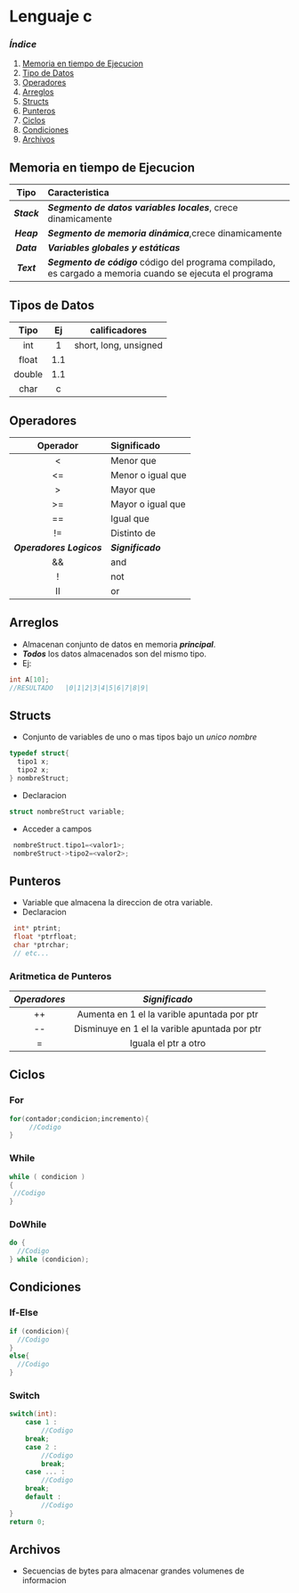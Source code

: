 # Lenguaje c
###  ***Índice***
1. [Memoria en tiempo de Ejecucion](#memoria-en-tiempo-de-ejecucion)
2. [Tipo de Datos](#tipos-de-datos)
3. [Operadores](#operadores)
4. [Arreglos](#arreglos)
5. [Structs](#structs)
6. [Punteros](#punteros)
7. [Ciclos](#ciclos)
8. [Condiciones](#condiciones)
9. [Archivos](archivos)
## Memoria en tiempo de Ejecucion
|Tipo|Caracteristica|
|:--:|:--|
|***_Stack_***|***Segmento de datos variables locales***, crece dinamicamente|
|***_Heap_***|***Segmento de memoria dinámica***,crece dinamicamente|
|***_Data_***|***Variables globales y estáticas***|
|***_Text_***|***Segmento de código*** código del programa compilado, es cargado a memoria cuando se ejecuta el programa|

## Tipos de Datos
|Tipo|Ej|calificadores|
|:--:|:--:|:--:|
|int|1| short, long, unsigned|
|float|1.1|
|double|1.1|
|char| c|

## Operadores
|Operador| Significado|
|:--:|:--|
|<|Menor que|
|<=|Menor o igual que|
|>|Mayor que|
|>=|Mayor o igual que|
|==|Igual que|
|!=|Distinto de|
|***Operadores Logicos***| ***Significado***|
|&&| and|
|!|not|
|II| or |

## Arreglos
* Almacenan conjunto de datos en memoria ***principal***.
* ***Todos*** los datos almacenados son del mismo tipo.
* Ej:
```c
int A[10];
//RESULTADO   |0|1|2|3|4|5|6|7|8|9| 
```
## Structs
* Conjunto de variables de uno o mas tipos bajo un *unico nombre*
```c
typedef struct{
  tipo1 x;
  tipo2 x;
} nombreStruct;
```
* Declaracion
```c
struct nombreStruct variable;
```
* Acceder a campos
```c
 nombreStruct.tipo1=<valor1>;
 nombreStruct->tipo2=<valor2>;
```
## Punteros
* Variable que almacena la direccion de otra variable.
* Declaracion
```C
 int* ptrint;
 float *ptrfloat;
 char *ptrchar;
 // etc...
```
### Aritmetica de Punteros
|***Operadores***| ***Significado***|
|:---:|:---:|
|++| Aumenta en 1 el la varible apuntada por ptr|
|--| Disminuye en 1 el la varible apuntada por ptr|
|=| Iguala el ptr a otro |

## Ciclos
### For
```c
for(contador;condicion;incremento){
	 //Codigo
}
```
### While
```c
while ( condicion )
{
 //Codigo
}
```
### DoWhile
```c
do {
  //Codigo
} while (condicion);
```
## Condiciones
### If-Else
```c
if (condicion){
  //Codigo
}
else{
  //Codigo
}
```
### Switch
```c
switch(int):
    case 1 :
        //Codigo
	break;
    case 2 :
        //Codigo
        break;
    case ... :
        //Codigo
	break;
    default :
        //Codigo
}
return 0;
```
## Archivos
* Secuencias de bytes para almacenar grandes volumenes de informacion

